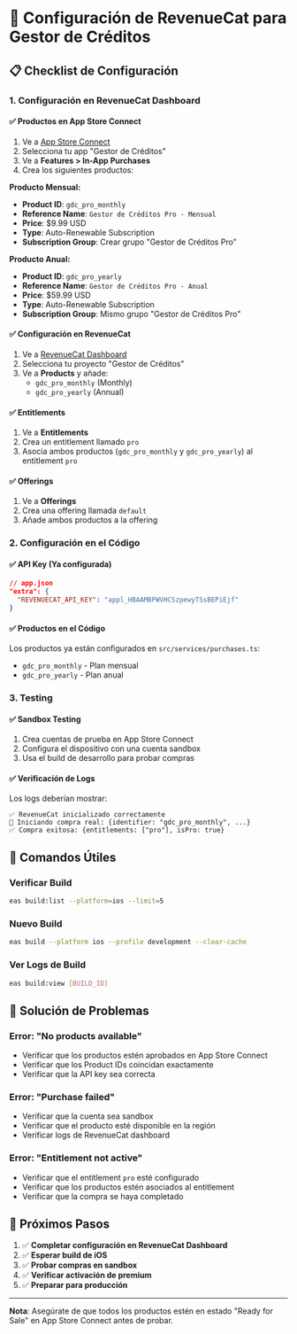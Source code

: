 # 🛒 Configuración de RevenueCat para Gestor de Créditos

## 📋 Checklist de Configuración

### 1. **Configuración en RevenueCat Dashboard**

#### ✅ **Productos en App Store Connect**
1. Ve a [App Store Connect](https://appstoreconnect.apple.com)
2. Selecciona tu app "Gestor de Créditos"
3. Ve a **Features > In-App Purchases**
4. Crea los siguientes productos:

**Producto Mensual:**
- **Product ID**: `gdc_pro_monthly`
- **Reference Name**: `Gestor de Créditos Pro - Mensual`
- **Price**: $9.99 USD
- **Type**: Auto-Renewable Subscription
- **Subscription Group**: Crear grupo "Gestor de Créditos Pro"

**Producto Anual:**
- **Product ID**: `gdc_pro_yearly`
- **Reference Name**: `Gestor de Créditos Pro - Anual`
- **Price**: $59.99 USD
- **Type**: Auto-Renewable Subscription
- **Subscription Group**: Mismo grupo "Gestor de Créditos Pro"

#### ✅ **Configuración en RevenueCat**
1. Ve a [RevenueCat Dashboard](https://app.revenuecat.com)
2. Selecciona tu proyecto "Gestor de Créditos"
3. Ve a **Products** y añade:
   - `gdc_pro_monthly` (Monthly)
   - `gdc_pro_yearly` (Annual)

#### ✅ **Entitlements**
1. Ve a **Entitlements**
2. Crea un entitlement llamado `pro`
3. Asocia ambos productos (`gdc_pro_monthly` y `gdc_pro_yearly`) al entitlement `pro`

#### ✅ **Offerings**
1. Ve a **Offerings**
2. Crea una offering llamada `default`
3. Añade ambos productos a la offering

### 2. **Configuración en el Código**

#### ✅ **API Key (Ya configurada)**
```json
// app.json
"extra": {
  "REVENUECAT_API_KEY": "appl_HBAAMBPWVHCSzpewyTSsBEPiEjf"
}
```

#### ✅ **Productos en el Código**
Los productos ya están configurados en `src/services/purchases.ts`:
- `gdc_pro_monthly` - Plan mensual
- `gdc_pro_yearly` - Plan anual

### 3. **Testing**

#### ✅ **Sandbox Testing**
1. Crea cuentas de prueba en App Store Connect
2. Configura el dispositivo con una cuenta sandbox
3. Usa el build de desarrollo para probar compras

#### ✅ **Verificación de Logs**
Los logs deberían mostrar:
```
✅ RevenueCat inicializado correctamente
🛒 Iniciando compra real: {identifier: "gdc_pro_monthly", ...}
✅ Compra exitosa: {entitlements: ["pro"], isPro: true}
```

## 🔧 **Comandos Útiles**

### Verificar Build
```bash
eas build:list --platform=ios --limit=5
```

### Nuevo Build
```bash
eas build --platform ios --profile development --clear-cache
```

### Ver Logs de Build
```bash
eas build:view [BUILD_ID]
```

## 🚨 **Solución de Problemas**

### Error: "No products available"
- Verificar que los productos estén aprobados en App Store Connect
- Verificar que los Product IDs coincidan exactamente
- Verificar que la API key sea correcta

### Error: "Purchase failed"
- Verificar que la cuenta sea sandbox
- Verificar que el producto esté disponible en la región
- Verificar logs de RevenueCat dashboard

### Error: "Entitlement not active"
- Verificar que el entitlement `pro` esté configurado
- Verificar que los productos estén asociados al entitlement
- Verificar que la compra se haya completado

## 📱 **Próximos Pasos**

1. ✅ **Completar configuración en RevenueCat Dashboard**
2. ✅ **Esperar build de iOS**
3. ✅ **Probar compras en sandbox**
4. ✅ **Verificar activación de premium**
5. ✅ **Preparar para producción**

---

**Nota**: Asegúrate de que todos los productos estén en estado "Ready for Sale" en App Store Connect antes de probar.
